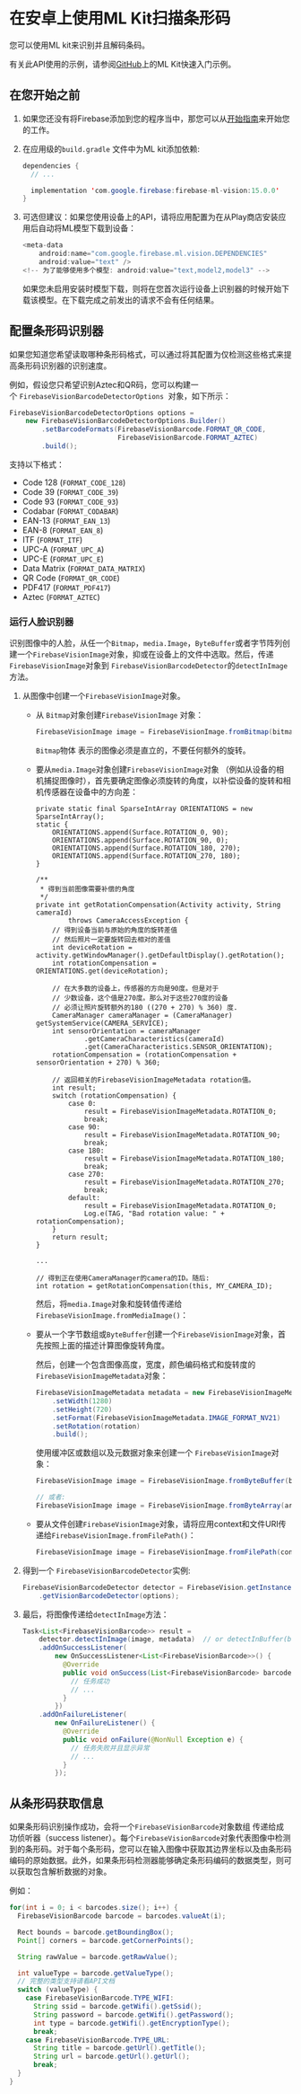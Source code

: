 # 在安卓上使用ML Kit扫描条形码

您可以使用ML kit来识别并且解码条码。

有关此API使用的示例，请参阅[GitHub](https://github.com/firebase/quickstart-ios/tree/master/mlkit)上的ML Kit快速入门示例。

## 在您开始之前

1. 如果您还没有将Firebase添加到您的程序当中，那您可以从[开始指南](https://firebase.google.com/docs/ios/setup)来开始您的工作。

2. 在应用级的`build.gradle` 文件中为ML kit添加依赖:

   ```java
   dependencies {
     // ...
   
     implementation 'com.google.firebase:firebase-ml-vision:15.0.0'
   }
   ```

3. 可选但建议：如果您使用设备上的API，请将应用配置为在从Play商店安装应用后自动将ML模型下载到设备： 

   ```java
   <meta-data
       android:name="com.google.firebase.ml.vision.DEPENDENCIES"
       android:value="text" />
   <!-- 为了能够使用多个模型: android:value="text,model2,model3" -->
   ```

    如果您未启用安装时模型下载，则将在您首次运行设备上识别器的时候开始下载该模型。在下载完成之前发出的请求不会有任何结果。

## 配置条形码识别器

如果您知道您希望读取哪种条形码格式，可以通过将其配置为仅检测这些格式来提高条形码识别器的识别速度。

例如，假设您只希望识别Aztec和QR码，您可以构建一个 `FirebaseVisionBarcodeDetectorOptions`  对象，如下所示：

```java
FirebaseVisionBarcodeDetectorOptions options =
    new FirebaseVisionBarcodeDetectorOptions.Builder()
        .setBarcodeFormats(FirebaseVisionBarcode.FORMAT_QR_CODE,
                           FirebaseVisionBarcode.FORMAT_AZTEC)
        .build();
```

支持以下格式：

- Code 128 (`FORMAT_CODE_128`)
- Code 39 (`FORMAT_CODE_39`)
- Code 93 (`FORMAT_CODE_93`)
- Codabar (`FORMAT_CODABAR`)
- EAN-13 (`FORMAT_EAN_13`)
- EAN-8 (`FORMAT_EAN_8`)
- ITF (`FORMAT_ITF`)
- UPC-A (`FORMAT_UPC_A`)
- UPC-E (`FORMAT_UPC_E`)
- Data Matrix (`FORMAT_DATA_MATRIX`)
- QR Code (`FORMAT_QR_CODE`)
- PDF417 (`FORMAT_PDF417`)
- Aztec (`FORMAT_AZTEC`)

### 运行人脸识别器

识别图像中的人脸，从任一个`Bitmap`，`media.Image`，`ByteBuffer`或者字节阵列创建一个`FirebaseVisionImage`对象，抑或在设备上的文件中选取。然后，传递`FirebaseVisionImage`对象到 `FirebaseVisionBarcodeDetector`的`detectInImage`方法。 

1. 从图像中创建一个`FirebaseVisionImage`对象。 

   - 从 `Bitmap`对象创建`FirebaseVisionImage` 对象：

     ```java
     FirebaseVisionImage image = FirebaseVisionImage.fromBitmap(bitmap);
     ```

     `Bitmap`物体 表示的图像必须是直立的，不要任何额外的旋转。 

   - 要从`media.Image`对象创建`FirebaseVisionImage`对象 （例如从设备的相机捕捉图像时），首先要确定图像必须旋转的角度，以补偿设备的旋转和相机传感器在设备中的方向差： 

     ```
     private static final SparseIntArray ORIENTATIONS = new SparseIntArray();
     static {
         ORIENTATIONS.append(Surface.ROTATION_0, 90);
         ORIENTATIONS.append(Surface.ROTATION_90, 0);
         ORIENTATIONS.append(Surface.ROTATION_180, 270);
         ORIENTATIONS.append(Surface.ROTATION_270, 180);
     }
     
     /**
      * 得到当前图像需要补偿的角度
      */
     private int getRotationCompensation(Activity activity, String cameraId)
             throws CameraAccessException {
         // 得到设备当前与原始的角度的旋转差值
         // 然后照片一定要旋转回去相对的差值
         int deviceRotation = activity.getWindowManager().getDefaultDisplay().getRotation();
         int rotationCompensation = ORIENTATIONS.get(deviceRotation);
     
         // 在大多数的设备上，传感器的方向是90度。但是对于
         // 少数设备，这个值是270度。那么对于这些270度的设备
         // 必须让照片旋转额外的180 ((270 + 270) % 360) 度.
         CameraManager cameraManager = (CameraManager) getSystemService(CAMERA_SERVICE);
         int sensorOrientation = cameraManager
                 .getCameraCharacteristics(cameraId)
                 .get(CameraCharacteristics.SENSOR_ORIENTATION);
         rotationCompensation = (rotationCompensation + sensorOrientation + 270) % 360;
     
         // 返回相关的FirebaseVisionImageMetadata rotation值。
         int result;
         switch (rotationCompensation) {
             case 0:
                 result = FirebaseVisionImageMetadata.ROTATION_0;
                 break;
             case 90:
                 result = FirebaseVisionImageMetadata.ROTATION_90;
                 break;
             case 180:
                 result = FirebaseVisionImageMetadata.ROTATION_180;
                 break;
             case 270:
                 result = FirebaseVisionImageMetadata.ROTATION_270;
                 break;
             default:
                 result = FirebaseVisionImageMetadata.ROTATION_0;
                 Log.e(TAG, "Bad rotation value: " + rotationCompensation);
         }
         return result;
     }
     
     ...
     
     // 得到正在使用CameraManager的camera的ID。随后:
     int rotation = getRotationCompensation(this, MY_CAMERA_ID);
     ```

     然后，将`media.Image`对象和旋转值传递给`FirebaseVisionImage.fromMediaImage()`： 

   - 要从一个字节数组或`ByteBuffer`创建一个`FirebaseVisionImage`对象，首先按照上面的描述计算图像旋转角度。

     然后，创建一个包含图像高度，宽度，颜色编码格式和旋转度的`FirebaseVisionImageMetadata`对象：

     ```java
     FirebaseVisionImageMetadata metadata = new FirebaseVisionImageMetadata.Builder()
         .setWidth(1280)
         .setHeight(720)
         .setFormat(FirebaseVisionImageMetadata.IMAGE_FORMAT_NV21)
         .setRotation(rotation)
         .build();
     ```

     使用缓冲区或数组以及元数据对象来创建一个 `FirebaseVisionImage`对象： 

     ```java
     FirebaseVisionImage image = FirebaseVisionImage.fromByteBuffer(buffer, metadata);
     
     // 或者:
     FirebaseVisionImage image = FirebaseVisionImage.fromByteArray(array, metadata);
     ```

   - 要从文件创建`FirebaseVisionImage`对象，请将应用context和文件URI传递给`FirebaseVisionImage.fromFilePath()`： 

     ```java
     FirebaseVisionImage image = FirebaseVisionImage.fromFilePath(context, uri);
     ```

2. 得到一个 `FirebaseVisionBarcodeDetector`实例:

   ```java
   FirebaseVisionBarcodeDetector detector = FirebaseVision.getInstance()
       .getVisionBarcodeDetector(options);
   ```

3. 最后，将图像传递给`detectInImage`方法： 

   ```java
   Task<List<FirebaseVisionBarcode>> result =
       detector.detectInImage(image, metadata)  // or detectInBuffer(buffer, metadata)
       .addOnSuccessListener(
           new OnSuccessListener<List<FirebaseVisionBarcode>>() {
             @Override
             public void onSuccess(List<FirebaseVisionBarcode> barcodes) {
               // 任务成功
               // ...
             }
           })
       .addOnFailureListener(
           new OnFailureListener() {
             @Override
             public void onFailure(@NonNull Exception e) {
               // 任务失败并且显示异常
               // ...
             }
           });
   ```

## 从条形码获取信息

如果条形码识别操作成功，会将一个`FirebaseVisionBarcode`对象数组 传递给成功侦听器（success listener）。每个`FirebaseVisionBarcode`对象代表图像中检测到的条形码。对于每个条形码，您可以在输入图像中获取其边界坐标以及由条形码编码的原始数据。此外，如果条形码检测器能够确定条形码编码的数据类型，则可以获取包含解析数据的对象。 

例如：

```java
for(int i = 0; i < barcodes.size(); i++) {
  FirebaseVisionBarcode barcode = barcodes.valueAt(i);

  Rect bounds = barcode.getBoundingBox();
  Point[] corners = barcode.getCornerPoints();

  String rawValue = barcode.getRawValue();

  int valueType = barcode.getValueType();
  // 完整的类型支持请看API文档
  switch (valueType) {
    case FirebaseVisionBarcode.TYPE_WIFI:
      String ssid = barcode.getWifi().getSsid();
      String password = barcode.getWifi().getPassword();
      int type = barcode.getWifi().getEncryptionType();
      break;
    case FirebaseVisionBarcode.TYPE_URL:
      String title = barcode.getUrl().getTitle();
      String url = barcode.getUrl().getUrl();
      break;
  }
}
```

